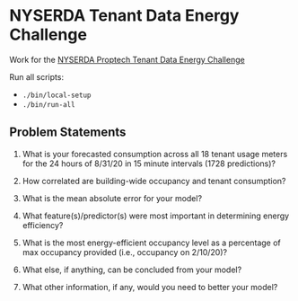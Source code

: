 # NYSERDA Tenant Data Energy Challenge

Work for the [NYSERDA Proptech Tenant Data Energy Challenge](https://www.proptechchallenge.com/nyserda-tenant-energy-data)

Run all scripts:
* `./bin/local-setup`
* `./bin/run-all`
## Problem Statements

1. What is your forecasted consumption across all 18 tenant usage meters for the 24 hours of 8/31/20 in 15 minute intervals (1728 predictions)?


2. How correlated are building-wide occupancy and tenant consumption?


3. What is the mean absolute error for your model?


4. What feature(s)/predictor(s) were most important in determining energy efficiency?


5. What is the most energy-efficient occupancy level as a percentage of max occupancy provided (i.e., occupancy on 2/10/20)?


6. What else, if anything, can be concluded from your model?


7. What other information, if any, would you need to better your model?
